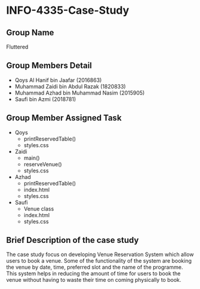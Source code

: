 # INFO-4335-Case-Study

## Group Name
Fluttered

## Group Members Detail
* Qoys Al Hanif bin Jaafar (2016863)
* Muhammad Zaidi bin Abdul Razak (1820833)
* Muhammad Azhad bin Muhammad Nasim (2015905)
* Saufi bin Azmi (2018781)

## Group Member Assigned Task
* Qoys 
  * printReservedTable()
  * styles.css
* Zaidi
  * main() 
  * reserveVenue()
  * styles.css
* Azhad
  * printReservedTable()
  * index.html
  * styles.css
* Saufi
  * Venue class 
  * index.html
  * styles.css

## Brief Description of the case study
The case study focus on developing Venue Reservation System which allow users to book a venue. Some of the functionality of the system are booking the venue by date, time, preferred slot and the name of the programme. This system helps in reducing the amount of time for users to book the venue without having to waste their time on coming physically to book.
  
